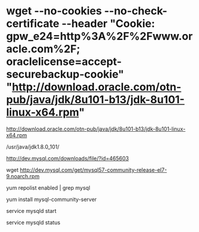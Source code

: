 # wget --no-cookies --no-check-certificate --header "Cookie: gpw_e24=http%3A%2F%2Fwww.oracle.com%2F; oraclelicense=accept-securebackup-cookie" "http://download.oracle.com/otn-pub/java/jdk/8u101-b13/jdk-8u101-linux-x64.rpm"

http://download.oracle.com/otn-pub/java/jdk/8u101-b13/jdk-8u101-linux-x64.rpm

/usr/java/jdk1.8.0_101/


http://dev.mysql.com/downloads/file/?id=465603


wget http://dev.mysql.com/get/mysql57-community-release-el7-9.noarch.rpm

yum repolist enabled | grep mysql

yum install mysql-community-server

service mysqld start

service mysqld status
